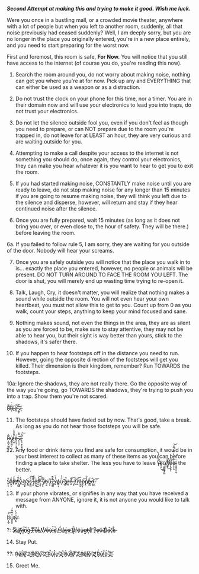 ***Second Attempt at making this and trying to make it good. Wish me luck.***

Were you once in a bustling mall, or a crowded movie theater, anywhere with a lot of people but when you left to another room, suddenly, all that noise previously had ceased suddenly? Well, I am deeply sorry, but you are no longer in the place you originally entered, you're in a new place entirely, and you need to start preparing for the worst now.

First and foremost, this room is safe, **For Now.** You will notice that you still have access to the internet (of course you do, you're reading this now).

1. Search the room around you, do not worry about making noise, nothing can get you where you're at for now. Pick up any and EVERYTHING that can either be used as a weapon or as a distraction.

2. Do not trust the clock on your phone for this time, nor a timer. You are in their domain now and will use your electronics to lead you into traps, do not trust your electronics.

3. Do not let the silence outside fool you, even if you don't feel as though you need to prepare, or can NOT prepare due to the room you're trapped in, do not leave for at LEAST an hour, they are very curious and are waiting outside for you.

4. Attempting to make a call despite your access to the internet is not something you should do, once again, they control your electronics, they can make you hear whatever it is you want to hear to get you to exit the room.

5. If you had started making noise, CONSTANTLY make noise until you are ready to leave, do not stop making noise for any longer than 15 minutes if you are going to resume making noise, they will think you left due to the silence and disperse, however, will return and stay if they hear continued noise after the silence.

6. Once you are fully prepared, wait 15 minutes (as long as it does not bring you over, or even close to, the hour of safety. They will be there.) before leaving the room.

6a. If you failed to follow rule 5, I am sorry, they are waiting for you outside of the door. Nobody will hear your screams.

7. Once you are safely outside you will notice that the place you walk in to is... exactly the place you entered, however, no people or animals will be present. DO NOT TURN AROUND TO FACE THE ROOM YOU LEFT. The door is shut, you will merely end up wasting time trying to re-open it.

8. Talk, Laugh, Cry, it doesn't matter, you will realize that nothing makes a sound while outside the room. You will not even hear your own heartbeat, you must not allow this to get to you. Count up from 0 as you walk, count your steps, anything to keep your mind focused and sane.

9. Nothing makes sound, not even the things in the area, they are as silent as you are forced to be, make sure to stay attentive, they may not be able to hear you, but their sight is way better than yours, stick to the shadows, it's safer there.

10. If you happen to hear footsteps off in the distance you need to run. However, going the opposite direction of the footsteps will get you killed. Their dimension is their kingdom, remember? Run TOWARDS the footsteps.

10a: Ignore the shadows, they are not really there. Go the opposite way of the way you're going, go TOWARDS the shadows, they're trying to push you into a trap. Show them you're not scared.

R̶̛̙͌̕û̸͎̈́̄ḻ̶͘e̷̛̺̓͝ ̷̛͙͇̩͒̈2̴̹͑

11. The footsteps should have faded out by now. That's good, take a break. As long as you do not hear those footsteps you will be safe.

Ŗ̵̨̲̺̗͖̳̯͓̣̅̍u̸̡̳̜͇̤̦͗l̷̨͔̲̑͊̋̊͛ë̵͓̼͉̹̠̘̬̗́ ̴̨̜̤̘̹̎̿̽2̵̨̖̠̣̞̝̮̭̣͋̍̚͜͠

12. Any food or drink items you find are safe for consumption, it would be in your best interest to collect as many of these items as you can before finding a place to take shelter. The less you have to leave Y̶̡̎̏́̈́̔͗̚̕o̷̢̜̙̎͘͜͜ų̸̼̲̻̱̦̝͈̻͂ ̸͙̙̓̌̃ͅf̸̛͕̜̅̂͜ő̷̧̝̤̯̞̝̀̚͝ǫ̵͔͔̭̐̅͑̈́̀̾̿̀̿̋́͝l̴͙̞͇̝̫̞̮̖͛ the better.

S̸̬͕͋ͅǎ̴̫̭͙̄͑f̸̢̊̋e̸̛̛̟t̶̞̪̫̂͋͗ŷ̴̨̟̋͐ ̴̀͘͜h̴̪͈̝̕ä̴̢̳́s̷̗͇̲̈́̏͠ ̵̗͈͊̏͆l̵̟̂̂̃e̴̥̰͗͗͜f̷̺̄͛͝t̵͉͈̜̅ ̵̤̎̏͂y̸̙̞͒̎o̵̬̮͘ű̵̯͎̆.̸̜͇͇͋̈́ ̵̻̀̾̂Ỷ̴͙͐̎ó̸̳̜͔ṵ̷͕̈́̔ ̵̛̰̩͆ä̷̳̙́̏r̶̼̰̄ḕ̴͖̓ ̶͉̟̀̋͠T̸͙̒͘ȑ̴͚̃͝â̴͙̙̝p̵̲̞̖̈͝p̸̠͐͗͋e̷̳̪͗̋d̶͕͉͋.̷̣̼̲͝͠

13. If your phone vibrates, or signifies in any way that you have received a message from ANYONE, ignore it, it is not anyone you would like to talk with.

R̶͕̖̻̹͆͐͝Ȗ̶̬̟̰̙͑͆̿̈́N̶̙̯̑̈́̀͑̕

?: S̴̟̋ț̷̀a̸̻͝y̶̞̆i̵͖͠n̵͍͘g̵̹̓ ̴̟̾P̶̨͆u̶̱͌t̴̼͑ ̸̙̍W̵̮͛o̶͋ͅu̶͓̇l̶̞̚d̷̡̔ ̸̱̀Ḧ̴̲́a̴̲̐v̴͚̓ė̴͙ ̸́͜B̷͇̈́r̷̹̾o̷̙̎u̶͍͐g̴̥̕h̶͙̕t̸̹̽ ̸̧̄Y̵͉͂ǫ̶̕u̶̖̎ ̸̢̎B̷̰̊a̷̯̚c̷̞͊ḵ̶̐

14. Stay Put.

??: R̶̩̈ṳ̷̆ĺ̷̥ę̵̋ ̸͎͌2̷͉̍ ̶̮̓R̸̘̂ũ̸͜l̸͙͆e̴̟͠ ̷̜́2̵͔̄ ̵̪̎R̵̦̚ù̷̘l̶͕̂e̵̬̕ ̵̙̌2̶̧̈́ ̸͈̓Ȓ̴͍u̷̩͠l̵̫̀e̷̱͝ ̸̣͋2̶̟̽ ̴̫̃R̸̤̒ú̸͈l̶̛̼e̷͓̐ ̶͕̑2̸̫̕ ̷͓̀R̶̡̈́u̷̼͛ḻ̸̈́ë̷́ͅ ̷̰͋2̶̻͝

15. Greet Me.